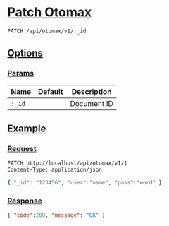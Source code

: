 # [Patch Otomax]()

<!-- @category Session -->

```bash
PATCH /api/otomax/v1/:_id
```

## [Options]()

### [Params]()

Name | Default | Description
--- | --- | ---
`:_id` |  | Document ID

## [Example]()

### [Request]()

```bash
PATCH http://localhost/api/otomax/v1/1
Content-Type: application/json

{ "_id": "123456", "user":"name", "pass":"word" }
```

### [Response]()

```json
{ "code":200, "message": "OK" }
```
